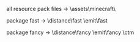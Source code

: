 all resource pack files ->
\assets\minecraft\

package fast ->
\distance\fast
\emit\fast

package fancy ->
\distance\fancy
\emit\fancy
\ctm
